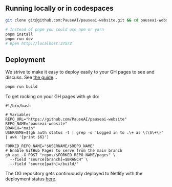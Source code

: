 ## Running locally or in codespaces

```sh
git clone git@github.com:PauseAI/pauseai-website.git && cd pauseai-website && cp template.env .env # this line is for only for local PC work, possibly offline then

# Instead of pnpm you could use npm or yarn
pnpm install
pnpm run dev
# Open http://localhost:37572
```

## Deployment

We strive to make it easy to deploy easily to your GH pages to see and discuss. See [the guide](https://chatgpt.com/share/66fa9278-a7c4-8008-bf9b-8564408378ef)...

```sh
pnpm run build
```

To get rocking on your GH pages with `gh` do:

```
#!/bin/bash

# Variables
REPO_URL="https://github.com/PauseAI/pauseai-website"
REPO_NAME="pauseai-website"
BRANCH="main"
USERNAME=$(gh auth status -t | grep -o 'Logged in to .\+ as \(\S\+\)' | awk '{print $6}')

FORKED_REPO_NAME="$USERNAME/$REPO_NAME"
# Enable GitHub Pages to serve from the main branch
gh api -X POST "repos/$FORKED_REPO_NAME/pages" \
  --field "source[branch]=$BRANCH" \
  --field "source[path]=/build/"
```

The OG repository gets continuously deployed to Netlify with the deployment status [here](https://app.netlify.com/sites/pauseai/deploys).

